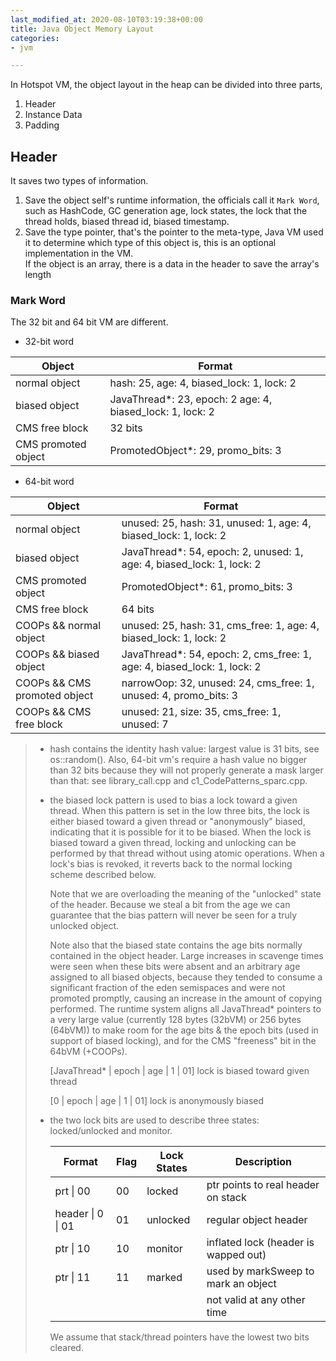 ```yaml
---
last_modified_at: 2020-08-10T03:19:38+00:00
title: Java Object Memory Layout
categories:
- jvm

---
```

In Hotspot VM, the object layout in the heap can be divided into three parts,

1. Header
2. Instance Data
3. Padding

## Header

It saves two types of information.

1. Save the object self's runtime information, the officials call it `Mark Word`, such as HashCode, GC generation age, lock states, the lock that the thread holds, biased thread id, biased timestamp.
2. Save the type pointer, that's the pointer to the meta-type, Java VM used it to determine which type of this object is, this is an optional implementation in the VM.  
   If the object is an array, there is a data in the header to save the array's length

### Mark Word

The 32 bit and 64 bit VM are different.

* 32-bit word

| Object | Format |
| --- | --- |
| normal object | hash: 25, age: 4, biased_lock: 1, lock: 2 |
| biased object | JavaThread*: 23, epoch: 2 age: 4, biased_lock: 1, lock: 2 |
| CMS free block | 32 bits |
| CMS promoted object | PromotedObject*: 29, promo_bits: 3 |

* 64-bit word

| Object | Format |
| --- | --- |
| normal object | unused: 25, hash: 31, unused: 1, age: 4, biased_lock: 1, lock: 2 |
| biased object | JavaThread*: 54, epoch: 2, unused: 1, age: 4, biased_lock: 1, lock: 2 |
| CMS promoted object | PromotedObject*: 61, promo_bits: 3 |
| CMS free block | 64 bits |
| COOPs && normal object | unused: 25, hash: 31, cms_free: 1, age: 4, biased_lock: 1, lock: 2 |
| COOPs && biased object | JavaThread*: 54, epoch: 2, cms_free: 1, age: 4, biased_lock: 1, lock: 2 |
| COOPs && CMS promoted object | narrowOop: 32, unused: 24, cms_free: 1, unused: 4, promo_bits: 3 |
| COOPs && CMS free block | unused: 21, size: 35, cms_free: 1, unused: 7 |

> * hash contains the identity hash value: largest value is
>   31 bits, see os::random().  Also, 64-bit vm's require
>   a hash value no bigger than 32 bits because they will not
>   properly generate a mask larger than that: see library_call.cpp
>   and c1_CodePatterns_sparc.cpp.
> * the biased lock pattern is used to bias a lock toward a given
>   thread. When this pattern is set in the low three bits, the lock
>   is either biased toward a given thread or "anonymously" biased,
>   indicating that it is possible for it to be biased. When the
>   lock is biased toward a given thread, locking and unlocking can
>   be performed by that thread without using atomic operations.
>   When a lock's bias is revoked, it reverts back to the normal
>   locking scheme described below.
>
>   Note that we are overloading the meaning of the "unlocked" state
>   of the header. Because we steal a bit from the age we can
>   guarantee that the bias pattern will never be seen for a truly
>   unlocked object.
>
>   Note also that the biased state contains the age bits normally
>   contained in the object header. Large increases in scavenge
>   times were seen when these bits were absent and an arbitrary age
>   assigned to all biased objects, because they tended to consume a
>   significant fraction of the eden semispaces and were not
>   promoted promptly, causing an increase in the amount of copying
>   performed. The runtime system aligns all JavaThread* pointers to
>   a very large value (currently 128 bytes (32bVM) or 256 bytes (64bVM))
>   to make room for the age bits & the epoch bits (used in support of
>   biased locking), and for the CMS "freeness" bit in the 64bVM (+COOPs).
>
>   \[JavaThread* | epoch | age | 1 | 01\]       lock is biased toward given thread
>
>   \[0           | epoch | age | 1 | 01\]       lock is anonymously biased
> * the two lock bits are used to describe three states: locked/unlocked and monitor.
>
>   | Format | Flag | Lock States | Description |
>   | --- | --- | --- | --- |
>   | prt                \| 00 | 00 | locked | ptr points to real header on stack |
>   | header  \| 0 \| 01 | 01 | unlocked | regular object header |
>   | ptr                \| 10 | 10 | monitor | inflated lock (header is wapped out) |
>   | ptr                \| 11 | 11 | marked | used by markSweep to mark an object |
>   |  |  |  | not valid at any other time |
>
>   We assume that stack/thread pointers have the lowest two bits cleared.